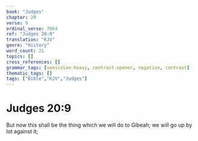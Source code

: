 ```yaml
---
book: "Judges"
chapter: 20
verse: 9
ordinal_verse: 7064
ref: "Judges 20:9"
translation: "KJV"
genre: "History"
word_count: 21
topics: []
cross_references: []
grammar_tags: [semicolon-heavy, contrast-opener, negation, contrast]
thematic_tags: []
tags: ["Bible","KJV","Judges"]
---
```


# Judges 20:9

But now this shall be the thing which we will do to Gibeah; we will go up by lot against it;
